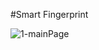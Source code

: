 #Smart Fingerprint


![1-mainPage](https://user-images.githubusercontent.com/83820363/223975556-eeb7c686-a7a4-476b-aac4-020c15599f9e.png)




